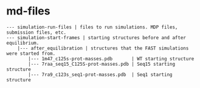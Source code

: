 # md-files

	--- simulation-run-files | files to run simulations. MDP files, submission files, etc.
	--- simulation-start-frames | starting structures before and after equilibrium.
		|--- after_equilibration | structures that the FAST simulations were started from.
			|--- 1m47_c125s-prot-masses.pdb       | WT starting structure
			|--- 7raa_seq15_C125S-prot-masses.pdb | Seq15 starting structure
			|--- 7ra9_c123s_seq1-prot-masses.pdb  | Seq1 starting structure

